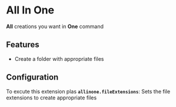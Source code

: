 # All In One

**All** creations you want in **One** command

## Features

- Create a folder with appropriate files 

## Configuration
To excute this extension plas
**`allinone.fileExtensions`**: Sets the file extensions to create appropriate files 

